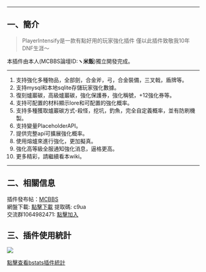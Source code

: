 
------------
## 一、簡介

> PlayerIntensify是一款有點好用的玩家強化插件
僅以此插件致敬我10年DNF生涯～

本插件由本人(MCBBS論壇ID:**ヽ米飯**)獨立開發完成。

------------
1. 支持強化多種物品，全部劍，合金斧，弓，合金裝備，三叉戟，盾牌等。
2. 支持mysql和本地sqlite存儲玩家強化數據。
3. 復刻爐巖碳，高級爐巖碳，強化保護券，強化稱號，+12強化券等。
4. 支持可配置的材料顯示lore和可配置的強化概率。
5. 支持多種獲取爐巖碳方式-殺怪，挖坑，釣魚，完全自定義概率，並有防刷機製。
6. 支持變量PlaceholderAPI。
7. 提供完整api可擴展強化概率。
8. 使用熔爐來進行強化，更加擬真。
9. 強化高等級全服通知強化消息，逼格更高。
10. 更多精彩，請繼續看本wiki。

------------

## 二、相關信息
插件發布帖：[MCBBS](https://www.mcbbs.net/thread-1198166-1-1.html "MCBBS")  
網盤下載: [點擊下載](https://pan.baidu.com/s/1FK6ScBiIwG9R-d5olhRJ8Q  "點擊下載")  提取碼: c9ua  
交流群1064982471: [點擊加入](https://jq.qq.com/?_wv=1027&k=5sxTf8u "點擊加入")

## 三、插件使用統計
![](https://bstats.org/signatures/bukkit/PlayerIntensify.svg)

[點擊查看bstats插件統計](https://bstats.org/plugin/bukkit/PlayerIntensify/10303 "點擊查看bstats插件統計")